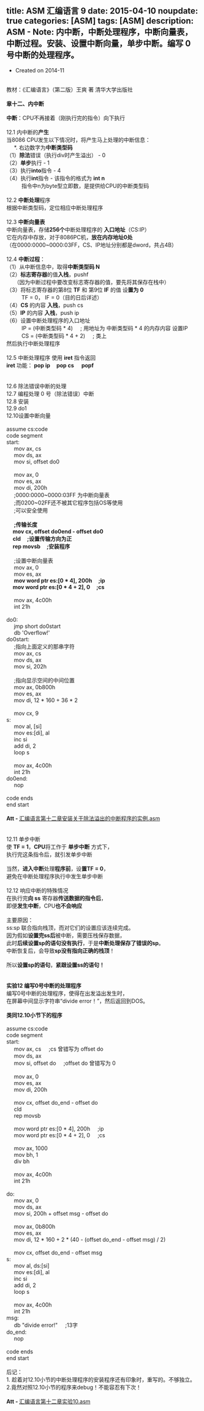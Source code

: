 title: ASM 汇编语言 9
date: 2015-04-10
noupdate: true
categories: [ASM]
tags: [ASM]
description: ASM - Note&#58; 内中断，中断处理程序，中断向量表，中断过程。安装、设置中断向量，单步中断。编写 0 号中断的处理程序。
---

<ul><li>Created on 2014-11</li></ul><br/>

<div style="word-wrap: break-word; -webkit-nbsp-mode: space; -webkit-line-break: after-white-space;"><div>教材：《汇编语言》（第二版）王爽 著 清华大学出版社</div><div><br/></div><div><b>章十二、内中断</b></div><div><br/></div><div><b>中断</b>：CPU不再接着（刚执行完的指令）向下执行</div><div><br/></div><div>12.1 内中断的<b>产生</b></div><div>当8086 CPU发生以下情况时，将产生马上处理的中断信息：</div><div>&nbsp; &nbsp; &nbsp;*. 右边数字为<b>中断类型码</b></div><div>（1）<b>除法</b>错误（执行div时产生溢出） - 0</div><div>（2）<b>单步</b>执行 - 1</div><div>（3）执行<b>into</b>指令 - 4</div><div>（4）执行<b>int</b>指令 - 该指令的格式为 <b>int n</b></div><div>&nbsp; &nbsp; &nbsp; &nbsp; &nbsp; 指令中n为byte型立即数，是提供给CPU的中断类型码</div><div><br/></div><div>12.2&nbsp;<b>中断处理</b>程序</div><div>根据中断类型码，定位相应中断处理程序</div><div><br/></div><div>12.3&nbsp;<b>中断向量表</b></div><div>中断向量表，存储<b>256个</b>中断处理程序的&nbsp;<b>入口地址</b>（CS:IP）</div><div>它在内存中存放，对于8086PC机，<b>放在内存地址0处</b></div><div>（在0000:0000~0000:03FF，CS、IP地址分别都是dword，共占4B）</div><div><br/></div><div>12.4 <b>中断过程</b>：</div><div>（1）从中断信息中，取得<b>中断类型码 N</b></div><div>（2）<b>标志寄存器</b>的值<b>入栈</b>，pushf</div><div>&nbsp; &nbsp; &nbsp;（因为中断过程中要改变标志寄存器的值，要先将其保存在栈中）</div><div>（3）将标志寄存器的第8位 <b>TF</b> 和 第9位 <b>IF</b>&nbsp;的值 设<b>置为 0</b></div><div>&nbsp; &nbsp; &nbsp; &nbsp; &nbsp; TF = 0， IF = 0（目的日后详述）</div><div>（4）<b>CS</b> 的内容 <b>入栈</b>，push cs</div><div>（5）<b>IP</b>&nbsp;的内容&nbsp;<b>入栈</b>，push ip</div><div>（6）设置中断处理程序的入口地址</div><div>&nbsp; &nbsp; &nbsp; &nbsp; &nbsp; IP = (中断类型码 * 4) &nbsp; &nbsp; ; 用地址为&nbsp;中断类型码 * 4 的内存内容 设置IP</div><div>&nbsp; &nbsp; &nbsp; &nbsp; &nbsp; CS = (中断类型码 * 4 + 2) &nbsp; &nbsp; ; 类上</div><div>然后执行中断处理程序</div><div><br/></div><div>12.5&nbsp;中断处理程序 使用 <b>iret</b> 指令返回</div><div><b>iret</b> 功能：<b>&nbsp;pop ip &nbsp; &nbsp;&nbsp;pop cs</b> &nbsp; &nbsp;&nbsp;<b>popf</b></div><div><br/></div><div><br/></div><div>12.6 除法错误中断的处理</div><div>12.7 编程处理 0 号（除法错误）中断</div><div>12.8 安装</div><div>12.9 do1</div><div>12.10设置中断向量</div><div><br/></div><div>assume cs:code<br/>
code segment<br/>
start:<br/>
&nbsp;&nbsp;&nbsp;&nbsp; mov ax, cs<br/>
&nbsp;&nbsp;&nbsp;&nbsp; mov ds, ax<br/>
&nbsp;&nbsp;&nbsp;&nbsp; mov si, offset do0<br/>
&nbsp;&nbsp;&nbsp;&nbsp;<br/>
&nbsp;&nbsp;&nbsp;&nbsp; mov ax, 0<br/>
&nbsp;&nbsp;&nbsp;&nbsp; mov es, ax<br/>
&nbsp;&nbsp;&nbsp;&nbsp; mov di, 200h<br/>
&nbsp;&nbsp;&nbsp;&nbsp; ;0000:0000~0000:03FF 为中断向量表<br/>
&nbsp;&nbsp;&nbsp;&nbsp; ;而0200~02FF还不被其它程序包括OS等使用<br/>
&nbsp;&nbsp;&nbsp;&nbsp; ;可以安全使用<br/>
&nbsp;&nbsp;&nbsp;&nbsp;<br/>
&nbsp;&nbsp;&nbsp;&nbsp; <b>;传输长度<br/>
&nbsp;&nbsp;&nbsp;&nbsp; mov cx, offset do0end - offset do0<br/>
&nbsp;&nbsp;&nbsp;&nbsp; cld&nbsp;&nbsp;&nbsp;&nbsp; ;设置传输方向为正<br/>
&nbsp;&nbsp;&nbsp;&nbsp; rep movsb &nbsp; &nbsp; ;安装程序</b><br/>
&nbsp;&nbsp;&nbsp;&nbsp;<br/>
&nbsp;&nbsp;&nbsp;&nbsp; ;设置中断向量表<br/>
&nbsp;&nbsp;&nbsp;&nbsp; mov ax, 0<br/>
&nbsp;&nbsp;&nbsp;&nbsp; mov es, ax<br/>
&nbsp;&nbsp;&nbsp;&nbsp; <b>mov word ptr es:[0 * 4], 200h&nbsp;&nbsp;&nbsp;&nbsp; ;ip<br/>
&nbsp;&nbsp;&nbsp;&nbsp; mov word ptr es:[0 * 4 + 2], 0&nbsp;&nbsp;&nbsp;&nbsp; ;cs</b><br/>
&nbsp;&nbsp;&nbsp;&nbsp;<br/>
&nbsp;&nbsp;&nbsp;&nbsp; mov ax, 4c00h<br/>
&nbsp;&nbsp;&nbsp;&nbsp; int 21h<br/>
&nbsp;&nbsp;&nbsp;&nbsp;<br/>
do0:<br/>
&nbsp;&nbsp;&nbsp;&nbsp; jmp short do0start<br/>
&nbsp;&nbsp;&nbsp;&nbsp; db &apos;Overflow!&apos;<br/>
do0start:<br/>
&nbsp;&nbsp;&nbsp;&nbsp; ;指向上面定义的那串字符<br/>
&nbsp;&nbsp;&nbsp;&nbsp; mov ax, cs<br/>
&nbsp;&nbsp;&nbsp;&nbsp; mov ds, ax<br/>
&nbsp;&nbsp;&nbsp;&nbsp; mov si, 202h<br/>
&nbsp;&nbsp;&nbsp;&nbsp;<br/>
&nbsp;&nbsp;&nbsp;&nbsp; ;指向显示空间的中间位置<br/>
&nbsp;&nbsp;&nbsp;&nbsp; mov ax, 0b800h<br/>
&nbsp;&nbsp;&nbsp;&nbsp; mov es, ax<br/>
&nbsp;&nbsp;&nbsp;&nbsp; mov di, 12 * 160 + 36 * 2<br/>
&nbsp;&nbsp;&nbsp;&nbsp;<br/>
&nbsp;&nbsp;&nbsp;&nbsp; mov cx, 9<br/>
s:<br/>
&nbsp;&nbsp;&nbsp;&nbsp; mov al, [si]<br/>
&nbsp;&nbsp;&nbsp;&nbsp; mov es:[di], al<br/>
&nbsp;&nbsp;&nbsp;&nbsp; inc si<br/>
&nbsp;&nbsp;&nbsp;&nbsp; add di, 2<br/>
&nbsp;&nbsp;&nbsp;&nbsp; loop s<br/><br/>
&nbsp;&nbsp;&nbsp;&nbsp; mov ax, 4c00h<br/>
&nbsp;&nbsp;&nbsp;&nbsp; int 21h<br/>
do0end:<br/>
&nbsp;&nbsp;&nbsp;&nbsp; nop<br/><br/>
code ends<br/>
end start</div><div><br/></div><div><strong>Att - </strong><a title="Attachment 附件" href="http://7vzp67.com1.z0.glb.clouddn.com/Assembly%20Language%20-%20Note%209/%E6%B1%87%E7%BC%96%E8%AF%AD%E8%A8%80%E7%AC%AC%E5%8D%81%E4%BA%8C%E7%AB%A0%E5%AE%89%E8%A3%85%E5%85%B3%E4%BA%8E%E9%99%A4%E6%B3%95%E6%BA%A2%E5%87%BA%E7%9A%84%E4%B8%AD%E6%96%AD%E7%A8%8B%E5%BA%8F%E7%9A%84%E5%AE%9E%E4%BE%8B.asm" target="_blank">汇编语言第十二章安装关于除法溢出的中断程序的实例.asm</a></div><div><br/></div><div><br/></div><div>12.11 单步中断</div><div>使&nbsp;<b>TF = 1</b>，<b>CPU</b>将工作于 <b>单步中断</b> 方式下，</div><div>执行完这条指令后，就引发单步中断</div><div><br/></div><div>当然，<b>进入中断</b>处理<b>程序前</b>，设<b>置TF = 0</b>，</div><div>避免在中断处理程序执行中发生单步中断</div><div><br/></div><div>12.12 响应中断的特殊情况</div><div>在执行完<b>向 ss</b> 寄存器<b>传送数据的指令后</b>，</div><div>即便<b>发生中断</b>，CPU<b>也不会响应</b></div><div><b><br/></b></div><div>主要原因：</div><div>ss:sp 联合指向栈顶，而对它们的设置应该连续完成。</div><div>因为假如<b>设置完ss后</b>被中断，需要压栈保存数据，</div><div>此时<b>后续设置sp的语句没有执行</b>，于是<b>中断处理保存了错误的sp</b>。</div><div>中断恢复后，会导致<b>sp没有指向正确的栈顶</b>！</div><div><br/></div><div>所以<b>设置sp的语句</b>，<b>紧跟设置ss的语句！</b></div><div><b><br/></b></div><div><b><br/></b></div><div><b>实验12 编写0号中断的处理程序</b></div><div>编写0号中断的处理程序，使得在出发溢出发生时，</div><div>在屏幕中间显示字符串“divide error！”，然后返回到DOS。</div><div><br/></div><div><b>类同12.10小节下的程序</b></div><div><b><br/></b></div><div>assume cs:code<br/>
code segment<br/>
start:<br/>
&nbsp;&nbsp;&nbsp;&nbsp; mov ax, cs&nbsp;&nbsp;&nbsp;&nbsp; ;cs 曾错写为 offset do<br/>
&nbsp;&nbsp;&nbsp;&nbsp; mov ds, ax<br/>
&nbsp;&nbsp;&nbsp;&nbsp; mov si, offset do&nbsp;&nbsp;&nbsp;&nbsp; ;offset do 曾错写为 0<br/>
&nbsp;&nbsp;&nbsp;&nbsp;<br/>
&nbsp;&nbsp;&nbsp;&nbsp; mov ax, 0<br/>
&nbsp;&nbsp;&nbsp;&nbsp; mov es, ax<br/>
&nbsp;&nbsp;&nbsp;&nbsp; mov di, 200h<br/>
&nbsp;&nbsp;&nbsp;&nbsp;<br/>
&nbsp;&nbsp;&nbsp;&nbsp; mov cx, offset do_end - offset do<br/>
&nbsp;&nbsp;&nbsp;&nbsp; cld<br/>
&nbsp;&nbsp;&nbsp;&nbsp; rep movsb<br/>
&nbsp;&nbsp;&nbsp;&nbsp;<br/>
&nbsp;&nbsp;&nbsp;&nbsp; mov word ptr es:[0 * 4], 200h&nbsp;&nbsp;&nbsp;&nbsp; ;ip<br/>
&nbsp;&nbsp;&nbsp;&nbsp; mov word ptr es:[0 * 4 + 2], 0&nbsp;&nbsp;&nbsp;&nbsp; ;cs<br/>
&nbsp;&nbsp;&nbsp;&nbsp;<br/>
&nbsp;&nbsp;&nbsp;&nbsp; mov ax, 1000<br/>
&nbsp;&nbsp;&nbsp;&nbsp; mov bh, 1<br/>
&nbsp;&nbsp;&nbsp;&nbsp; div bh<br/>
&nbsp;&nbsp;&nbsp;&nbsp;<br/>
&nbsp;&nbsp;&nbsp;&nbsp; mov ax, 4c00h<br/>
&nbsp;&nbsp;&nbsp;&nbsp; int 21h<br/>
&nbsp;&nbsp;&nbsp;&nbsp;<br/>
do:<br/>
&nbsp;&nbsp;&nbsp;&nbsp; mov ax, 0<br/>
&nbsp;&nbsp;&nbsp;&nbsp; mov ds, ax<br/>
&nbsp;&nbsp;&nbsp;&nbsp; mov si, 200h + offset msg - offset do<br/>
&nbsp;&nbsp;&nbsp;&nbsp;<br/>
&nbsp;&nbsp;&nbsp;&nbsp; mov ax, 0b800h<br/>
&nbsp;&nbsp;&nbsp;&nbsp; mov es, ax<br/>
&nbsp;&nbsp;&nbsp;&nbsp; mov di, 12 * 160 + 2 * (40 - (offset do_end - offset msg) / 2)<br/>
&nbsp;&nbsp;&nbsp;&nbsp;<br/>
&nbsp;&nbsp;&nbsp;&nbsp; mov cx, offset do_end - offset msg<br/>
s:<br/>
&nbsp;&nbsp;&nbsp;&nbsp; mov al, ds:[si]<br/>
&nbsp;&nbsp;&nbsp;&nbsp; mov es:[di], al<br/>
&nbsp;&nbsp;&nbsp;&nbsp; inc si<br/>
&nbsp;&nbsp;&nbsp;&nbsp; add di, 2<br/>
&nbsp;&nbsp;&nbsp;&nbsp; loop s<br/>
&nbsp;&nbsp;&nbsp;&nbsp;<br/>
&nbsp;&nbsp;&nbsp;&nbsp; mov ax, 4c00h<br/>
&nbsp;&nbsp;&nbsp;&nbsp; int 21h<br/>
msg:<br/>
&nbsp;&nbsp;&nbsp;&nbsp; db &quot;divide error!&quot;&nbsp;&nbsp;&nbsp;&nbsp; ;13字<br/>
do_end:<br/>
&nbsp;&nbsp;&nbsp;&nbsp; nop<br/>
&nbsp;&nbsp;&nbsp;&nbsp;<br/>
code ends<br/>
end start</div><div><br/></div><div>后记：</div><div>1. 趁着对12.10小节的中断处理程序的安装程序还有印象时，重写的。不够独立。</div><div>2.竟然对照12.10小节的程序来debug！不能容忍有下次！</div><div><br/></div><div><strong>Att - </strong><a title="Attachment 附件" href="http://7vzp67.com1.z0.glb.clouddn.com/Assembly%20Language%20-%20Note%209/%E6%B1%87%E7%BC%96%E8%AF%AD%E8%A8%80%E7%AC%AC%E5%8D%81%E4%BA%8C%E7%AB%A0%E5%AE%9E%E9%AA%8C10.asm" target="_blank">汇编语言第十二章实验10.asm</a></div></div>
